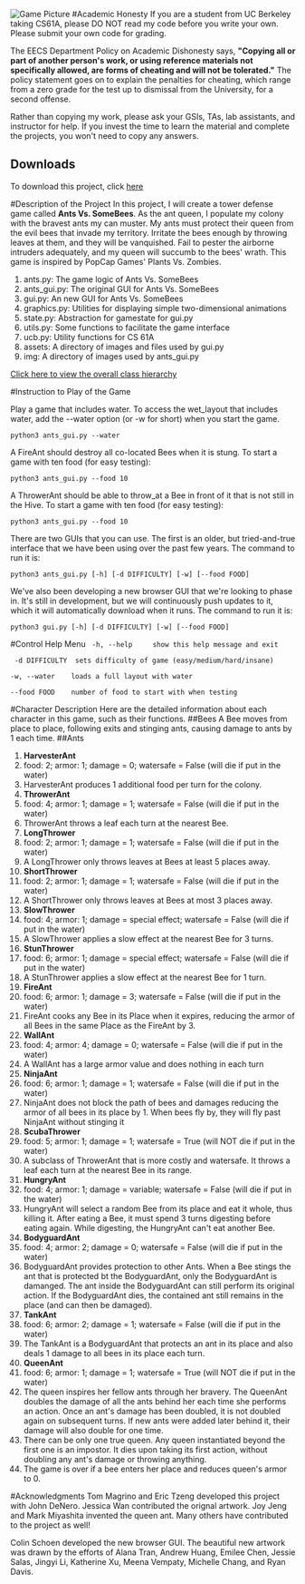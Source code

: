 ![Game Picture](http://tugan0329.bitbucket.org/imgs/github/cs61a-ants.png)
#Academic Honesty
If you are a student from UC Berkeley taking CS61A, please DO NOT read my code before you write your own.
Please submit your own code for grading.

The EECS Department Policy on Academic Dishonesty says, **"Copying all or part of another person's work, or using reference materials not specifically allowed, are forms of cheating and will not be tolerated."** 
The policy statement goes on to explain the penalties for cheating, which range from a zero grade for the test up to dismissal from the University, for a second offense.

Rather than copying my work, please ask your GSIs, TAs, lab assistants, and instructor for help. 
If you invest the time to learn the material and complete the projects, you won't need to copy any answers.

## Downloads ##
To download this project, click [here](http://tugan0329.bitbucket.io/downloads/cs61a/ants.zip)

#Description of the Project
In this project, I will create a tower defense game called **Ants Vs. SomeBees**. 
As the ant queen, I populate my colony with the bravest ants my can muster.
My ants must protect their queen from the evil bees that invade my territory.
Irritate the bees enough by throwing leaves at them, and they will be vanquished. 
Fail to pester the airborne intruders adequately, and my queen will succumb to the bees' wrath. 
This game is inspired by PopCap Games' Plants Vs. Zombies.

1. ants.py: The game logic of Ants Vs. SomeBees
2. ants_gui.py: The original GUI for Ants Vs. SomeBees
3. gui.py: An new GUI for Ants Vs. SomeBees
4. graphics.py: Utilities for displaying simple two-dimensional animations
5. state.py: Abstraction for gamestate for gui.py
6. utils.py: Some functions to facilitate the game interface
7. ucb.py: Utility functions for CS 61A
8. assets: A directory of images and files used by gui.py
9. img: A directory of images used by ants_gui.py

[Click here to view the overall class hierarchy](https://d1b10bmlvqabco.cloudfront.net/attach/ij5ddqc0arp6r4/gry5hwu5rkg/ilreu56djlln/classes_ants_all.pdf)


#Instruction to Play of the Game

Play a game that includes water. To access the wet_layout that includes water, add the --water option (or -w for short) when you start the game.
```
python3 ants_gui.py --water
```

A FireAnt should destroy all co-located Bees when it is stung. 
To start a game with ten food (for easy testing):
```
python3 ants_gui.py --food 10
```

A ThrowerAnt should be able to throw_at a Bee in front of it that is not still in the Hive. 
To start a game with ten food (for easy testing):
```
python3 ants_gui.py --food 10
```

There are two GUIs that you can use. 
The first is an older, but tried-and-true interface that we have been using over the past few years. The command to run it is:
```
python3 ants_gui.py [-h] [-d DIFFICULTY] [-w] [--food FOOD]
```

We've also been developing a new browser GUI that we're looking to phase in. It's still in development, but we will continuously push updates to it, which it will automatically download when it runs. The command to run it is:
```
python3 gui.py [-h] [-d DIFFICULTY] [-w] [--food FOOD]
```

#Control Help Menu
``` -h, --help     show this help message and exit```

``` -d DIFFICULTY  sets difficulty of game (easy/medium/hard/insane)```

```-w, --water    loads a full layout with water```

```--food FOOD    number of food to start with when testing```

#Character Description
Here are the detailed information about each character in this game, such as their functions.
##Bees
  A Bee moves from place to place, following exits and stinging ants, causing damage to ants by 1 each time.
##Ants
1. **HarvesterAnt**
  1. food: 2; armor: 1; damage = 0; watersafe = False (will die if put in the water)
  2. HarvesterAnt produces 1 additional food per turn for the colony.
2. **ThrowerAnt**
  1. food: 4; armor: 1; damage = 1; watersafe = False (will die if put in the water)
  2. ThrowerAnt throws a leaf each turn at the nearest Bee.
3. **LongThrower**
  1. food: 2; armor: 1; damage = 1; watersafe = False (will die if put in the water)
  2. A LongThrower only throws leaves at Bees at least 5 places away.
4. **ShortThrower**
  1. food: 2; armor: 1; damage = 1; watersafe = False (will die if put in the water)
  2. A ShortThrower only throws leaves at Bees at most 3 places away.
5. **SlowThrower**
  1. food: 4; armor: 1; damage = special effect; watersafe = False (will die if put in the water)
  2. A SlowThrower applies a slow effect at the nearest Bee for 3 turns.
6. **StunThrower**
  1. food: 6; armor: 1; damage = special effect; watersafe = False (will die if put in the water)
  2. A StunThrower applies a slow effect at the nearest Bee for 1 turn.
7. **FireAnt**
  1. food: 6; armor: 1; damage = 3; watersafe = False (will die if put in the water)
  2. FireAnt cooks any Bee in its Place when it expires, reducing the armor of all Bees in the same Place as the FireAnt by 3.
8. **WallAnt**
  1. food: 4; armor: 4; damage = 0; watersafe = False (will die if put in the water)
  2. A WallAnt has a large armor value and does nothing in each turn
9. **NinjaAnt**
  1. food: 6; armor: 1; damage = 1; watersafe = False (will die if put in the water)
  2. NinjaAnt does not block the path of bees and damages reducing the armor of all bees in its place by 1. When bees fly by, they will fly past NinjaAnt without stinging it
10. **ScubaThrower**
  1. food: 5; armor: 1; damage = 1; watersafe = True (will NOT die if put in the water)
  2. A subclass of ThrowerAnt that is more costly and watersafe. It throws a leaf each turn at the nearest Bee in its range.
11. **HungryAnt**
  1. food: 4; armor: 1; damage = variable; watersafe = False (will die if put in the water)
  2. HungryAnt will select a random Bee from its place and eat it whole, thus killing it. After eating a Bee, it must spend 3 turns digesting before eating again. While digesting, the HungryAnt can't eat another Bee.
12. **BodyguardAnt**
  1. food: 4; armor: 2; damage = 0; watersafe = False (will die if put in the water)
  2. BodyguardAnt provides protection to other Ants. When a Bee stings the ant that is protected bt the BodyguardAnt, only the BodyguardAnt is damanged. The ant inside the BodyguardAnt can still perform its original action. If the BodyguardAnt dies, the contained ant still remains in the place (and can then be damaged).
13. **TankAnt**
  1. food: 6; armor: 2; damage = 1; watersafe = False (will die if put in the water)
  2. The TankAnt is a BodyguardAnt that protects an ant in its place and also deals 1 damage to all bees in its place each turn. 
14. **QueenAnt**
  1. food: 6; armor: 1; damage = 1; watersafe = True (will NOT die if put in the water)
  2. The queen inspires her fellow ants through her bravery. The QueenAnt doubles the damage of all the ants behind her each time she performs an action. Once an ant's damage has been doubled, it is not doubled again on subsequent turns. If new ants were added later behind it, their damage will also double for one time. 
  3. There can be only one true queen. Any queen instantiated beyond the first one is an impostor. It dies upon taking its first action, without doubling any ant's damage or throwing anything.
  4. The game is over if a bee enters her place and reduces queen's armor to 0.


#Acknowledgments
Tom Magrino and Eric Tzeng developed this project with John DeNero. Jessica Wan contributed the orignal artwork. Joy Jeng and Mark Miyashita invented the queen ant. Many others have contributed to the project as well!

Colin Schoen developed the new browser GUI. The beautiful new artwork was drawn by the efforts of Alana Tran, Andrew Huang, Emilee Chen, Jessie Salas, Jingyi Li, Katherine Xu, Meena Vempaty, Michelle Chang, and Ryan Davis.

